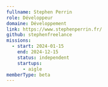 ```yaml
---
fullname: Stephen Perrin
role: Développeur
domaine: Développement
link: https://www.stephenperrin.fr/
github: stephenfreelance
missions:
  - start: 2024-01-15
    end: 2024-12-15
    status: independent
    startups:
      - aigle
memberType: beta
---
```

